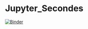 # Jupyter_Secondes
[![Binder](https://mybinder.org/badge_logo.svg)](https://mybinder.org/v2/gh/BugJackBarron/Fonctions_affines_Jupyter/master?filepath=C04_01_Taux_Accroissement_Tangente.ipynb)
